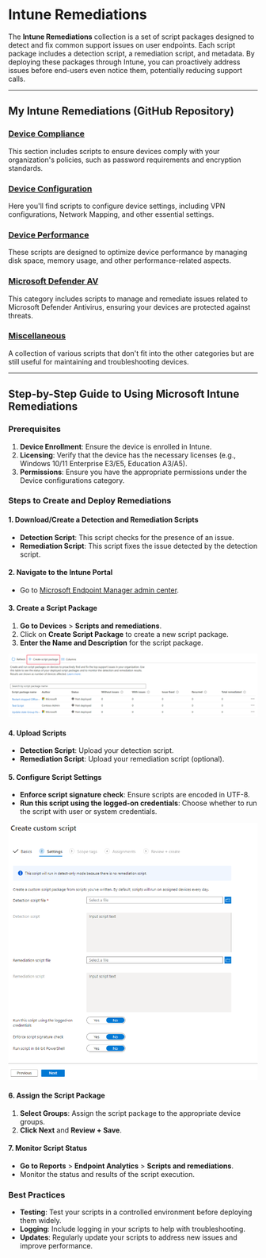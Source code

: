 # Intune Remediations

The **Intune Remediations** collection is a set of script packages designed to detect and fix common support issues on user endpoints. Each script package includes a detection script, a remediation script, and metadata. By deploying these packages through Intune, you can proactively address issues before end-users even notice them, potentially reducing support calls.

---
## My Intune Remediations (GitHub Repository)

### [Device Compliance](https://github.com/AntoPorter/Intune-Remediations/tree/main/DeviceCompliance/)

This section includes scripts to ensure devices comply with your organization's policies, such as password requirements and encryption standards.

### [Device Configuration](https://github.com/AntoPorter/Intune-Remediations/tree/main/DeviceConfiguration/)

Here you'll find scripts to configure device settings, including VPN configurations, Network Mapping,  and other essential settings.

### [Device Performance](https://github.com/AntoPorter/Intune-Remediations/tree/main/DevicePerformance/)

These scripts are designed to optimize device performance by managing disk space, memory usage, and other performance-related aspects.

### [Microsoft Defender AV](https://github.com/AntoPorter/Intune-Remediations/tree/main/MicrosoftDefenderAV/)

This category includes scripts to manage and remediate issues related to Microsoft Defender Antivirus, ensuring your devices are protected against threats.

### [Miscellaneous](https://github.com/AntoPorter/Intune-Remediations/tree/main/Miscellaneous/)

A collection of various scripts that don't fit into the other categories but are still useful for maintaining and troubleshooting devices.

---

## Step-by-Step Guide to Using Microsoft Intune Remediations

### Prerequisites
1. **Device Enrollment**: Ensure the device is enrolled in Intune.
2. **Licensing**: Verify that the device has the necessary licenses (e.g., Windows 10/11 Enterprise E3/E5, Education A3/A5).
3. **Permissions**: Ensure you have the appropriate permissions under the Device configurations category.

### Steps to Create and Deploy Remediations

#### 1. Download/Create a Detection and Remediation Scripts
- **Detection Script**: This script checks for the presence of an issue.
- **Remediation Script**: This script fixes the issue detected by the detection script.

#### 2. Navigate to the Intune Portal
- Go to [Microsoft Endpoint Manager admin center](https://endpoint.microsoft.com).

#### 3. Create a Script Package
1. **Go to Devices** > **Scripts and remediations**.
2. Click on **Create Script Package** to create a new script package.
3. **Enter the Name and Description** for the script package.

![Remediations-CreateScriptPackage](./Images/remediations-createscriptpackage.png)

#### 4. Upload Scripts

 - **Detection Script**: Upload your detection script.
 - **Remediation Script**: Upload your remediation script (optional).

#### 5. Configure Script Settings

- **Enforce script signature check**: Ensure scripts are encoded in UTF-8.
- **Run this script using the logged-on credentials**: Choose whether to run the script with user or system credentials.

![Remediations-ScriptSettings](./Images/remediations-scriptsettings.png)

#### 6. Assign the Script Package
1. **Select Groups**: Assign the script package to the appropriate device groups.
2. **Click Next** and **Review + Save**.

#### 7. Monitor Script Status
- **Go to Reports** > **Endpoint Analytics** > **Scripts and remediations**.
- Monitor the status and results of the script execution.

### Best Practices
- **Testing**: Test your scripts in a controlled environment before deploying them widely.
- **Logging**: Include logging in your scripts to help with troubleshooting.
- **Updates**: Regularly update your scripts to address new issues and improve performance.